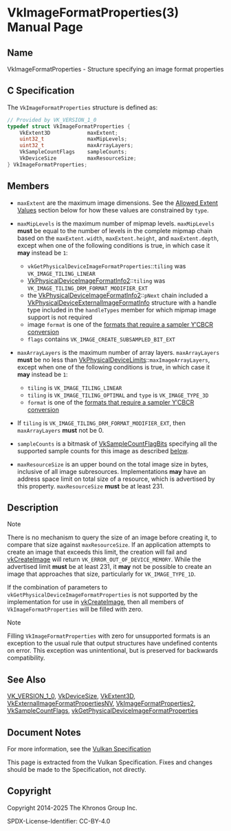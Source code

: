 # VkImageFormatProperties(3) Manual Page

## Name

VkImageFormatProperties - Structure specifying an image format properties



## [](#_c_specification)C Specification

The `VkImageFormatProperties` structure is defined as:

```c++
// Provided by VK_VERSION_1_0
typedef struct VkImageFormatProperties {
    VkExtent3D            maxExtent;
    uint32_t              maxMipLevels;
    uint32_t              maxArrayLayers;
    VkSampleCountFlags    sampleCounts;
    VkDeviceSize          maxResourceSize;
} VkImageFormatProperties;
```

## [](#_members)Members

- `maxExtent` are the maximum image dimensions. See the [Allowed Extent Values](https://registry.khronos.org/vulkan/specs/latest/html/vkspec.html#features-extentperimagetype) section below for how these values are constrained by `type`.
- `maxMipLevels` is the maximum number of mipmap levels. `maxMipLevels` **must** be equal to the number of levels in the complete mipmap chain based on the `maxExtent.width`, `maxExtent.height`, and `maxExtent.depth`, except when one of the following conditions is true, in which case it **may** instead be `1`:
  
  - `vkGetPhysicalDeviceImageFormatProperties`::`tiling` was `VK_IMAGE_TILING_LINEAR`
  - [VkPhysicalDeviceImageFormatInfo2](https://registry.khronos.org/vulkan/specs/latest/man/html/VkPhysicalDeviceImageFormatInfo2.html)::`tiling` was `VK_IMAGE_TILING_DRM_FORMAT_MODIFIER_EXT`
  - the [VkPhysicalDeviceImageFormatInfo2](https://registry.khronos.org/vulkan/specs/latest/man/html/VkPhysicalDeviceImageFormatInfo2.html)::`pNext` chain included a [VkPhysicalDeviceExternalImageFormatInfo](https://registry.khronos.org/vulkan/specs/latest/man/html/VkPhysicalDeviceExternalImageFormatInfo.html) structure with a handle type included in the `handleTypes` member for which mipmap image support is not required
  - image `format` is one of the [formats that require a sampler Y′CBCR conversion](https://registry.khronos.org/vulkan/specs/latest/html/vkspec.html#formats-requiring-sampler-ycbcr-conversion)
  - `flags` contains `VK_IMAGE_CREATE_SUBSAMPLED_BIT_EXT`
- `maxArrayLayers` is the maximum number of array layers. `maxArrayLayers` **must** be no less than [VkPhysicalDeviceLimits](https://registry.khronos.org/vulkan/specs/latest/man/html/VkPhysicalDeviceLimits.html)::`maxImageArrayLayers`, except when one of the following conditions is true, in which case it **may** instead be `1`:
  
  - `tiling` is `VK_IMAGE_TILING_LINEAR`
  - `tiling` is `VK_IMAGE_TILING_OPTIMAL` and `type` is `VK_IMAGE_TYPE_3D`
  - `format` is one of the [formats that require a sampler Y′CBCR conversion](https://registry.khronos.org/vulkan/specs/latest/html/vkspec.html#formats-requiring-sampler-ycbcr-conversion)
- If `tiling` is `VK_IMAGE_TILING_DRM_FORMAT_MODIFIER_EXT`, then `maxArrayLayers` **must** not be 0.
- `sampleCounts` is a bitmask of [VkSampleCountFlagBits](https://registry.khronos.org/vulkan/specs/latest/man/html/VkSampleCountFlagBits.html) specifying all the supported sample counts for this image as described [below](https://registry.khronos.org/vulkan/specs/latest/html/vkspec.html#features-supported-sample-counts).
- `maxResourceSize` is an upper bound on the total image size in bytes, inclusive of all image subresources. Implementations **may** have an address space limit on total size of a resource, which is advertised by this property. `maxResourceSize` **must** be at least 231.

## [](#_description)Description

Note

There is no mechanism to query the size of an image before creating it, to compare that size against `maxResourceSize`. If an application attempts to create an image that exceeds this limit, the creation will fail and [vkCreateImage](https://registry.khronos.org/vulkan/specs/latest/man/html/vkCreateImage.html) will return `VK_ERROR_OUT_OF_DEVICE_MEMORY`. While the advertised limit **must** be at least 231, it **may** not be possible to create an image that approaches that size, particularly for `VK_IMAGE_TYPE_1D`.

If the combination of parameters to `vkGetPhysicalDeviceImageFormatProperties` is not supported by the implementation for use in [vkCreateImage](https://registry.khronos.org/vulkan/specs/latest/man/html/vkCreateImage.html), then all members of `VkImageFormatProperties` will be filled with zero.

Note

Filling `VkImageFormatProperties` with zero for unsupported formats is an exception to the usual rule that output structures have undefined contents on error. This exception was unintentional, but is preserved for backwards compatibility.

## [](#_see_also)See Also

[VK\_VERSION\_1\_0](https://registry.khronos.org/vulkan/specs/latest/man/html/VK_VERSION_1_0.html), [VkDeviceSize](https://registry.khronos.org/vulkan/specs/latest/man/html/VkDeviceSize.html), [VkExtent3D](https://registry.khronos.org/vulkan/specs/latest/man/html/VkExtent3D.html), [VkExternalImageFormatPropertiesNV](https://registry.khronos.org/vulkan/specs/latest/man/html/VkExternalImageFormatPropertiesNV.html), [VkImageFormatProperties2](https://registry.khronos.org/vulkan/specs/latest/man/html/VkImageFormatProperties2.html), [VkSampleCountFlags](https://registry.khronos.org/vulkan/specs/latest/man/html/VkSampleCountFlags.html), [vkGetPhysicalDeviceImageFormatProperties](https://registry.khronos.org/vulkan/specs/latest/man/html/vkGetPhysicalDeviceImageFormatProperties.html)

## [](#_document_notes)Document Notes

For more information, see the [Vulkan Specification](https://registry.khronos.org/vulkan/specs/latest/html/vkspec.html#VkImageFormatProperties)

This page is extracted from the Vulkan Specification. Fixes and changes should be made to the Specification, not directly.

## [](#_copyright)Copyright

Copyright 2014-2025 The Khronos Group Inc.

SPDX-License-Identifier: CC-BY-4.0